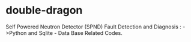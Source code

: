 double-dragon
=============
Self Powered Neutron Detector (SPND) Fault Detection and Diagnosis :
->Python and Sqlite - Data Base Related Codes.
